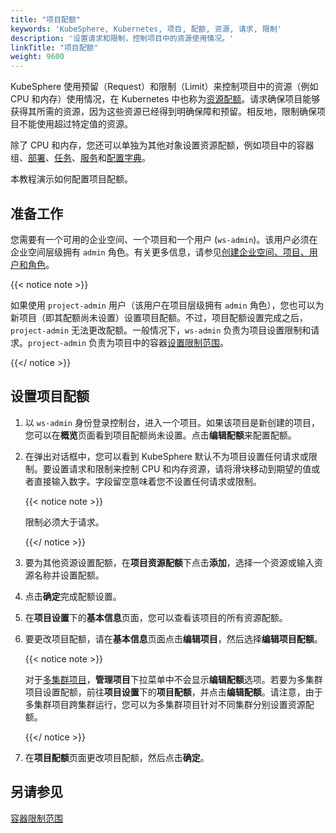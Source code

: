 ```yaml
---
title: "项目配额"
keywords: 'KubeSphere, Kubernetes, 项目, 配额, 资源, 请求, 限制'
description: '设置请求和限制，控制项目中的资源使用情况。'
linkTitle: "项目配额"
weight: 9600
---
```


KubeSphere 使用预留（Request）和限制（Limit）来控制项目中的资源（例如 CPU 和内存）使用情况，在 Kubernetes 中也称为[资源配额](https://kubernetes.io/zh/docs/concepts/policy/resource-quotas/)。请求确保项目能够获得其所需的资源，因为这些资源已经得到明确保障和预留。相反地，限制确保项目不能使用超过特定值的资源。

除了 CPU 和内存，您还可以单独为其他对象设置资源配额，例如项目中的容器组、[部署](../../project-user-guide/application-workloads/deployments/)、[任务](../../project-user-guide/application-workloads/jobs/)、[服务](../../project-user-guide/application-workloads/services/)和[配置字典](../../project-user-guide/configuration/configmaps/)。

本教程演示如何配置项目配额。

## 准备工作

您需要有一个可用的企业空间、一个项目和一个用户 (`ws-admin`)。该用户必须在企业空间层级拥有 `admin` 角色。有关更多信息，请参见[创建企业空间、项目、用户和角色](../../quick-start/create-workspace-and-project/)。

{{< notice note >}}

如果使用 `project-admin` 用户（该用户在项目层级拥有 `admin` 角色），您也可以为新项目（即其配额尚未设置）设置项目配额。不过，项目配额设置完成之后，`project-admin` 无法更改配额。一般情况下，`ws-admin` 负责为项目设置限制和请求。`project-admin` 负责为项目中的容器[设置限制范围](../../project-administration/container-limit-ranges/)。 

{{</ notice >}} 

## 设置项目配额

1. 以 `ws-admin` 身份登录控制台，进入一个项目。如果该项目是新创建的项目，您可以在**概览**页面看到项目配额尚未设置。点击**编辑配额**来配置配额。

2. 在弹出对话框中，您可以看到 KubeSphere 默认不为项目设置任何请求或限制。要设置请求和限制来控制 CPU 和内存资源，请将滑块移动到期望的值或者直接输入数字。字段留空意味着您不设置任何请求或限制。

   {{< notice note >}}

   限制必须大于请求。

   {{</ notice >}} 

3. 要为其他资源设置配额，在**项目资源配额**下点击**添加**，选择一个资源或输入资源名称并设置配额。

4. 点击**确定**完成配额设置。

5. 在**项目设置**下的**基本信息**页面，您可以查看该项目的所有资源配额。

6. 要更改项目配额，请在**基本信息**页面点击**编辑项目**，然后选择**编辑项目配额**。

   {{< notice note >}}

   对于[多集群项目](../../project-administration/project-and-multicluster-project/#多集群项目)，**管理项目**下拉菜单中不会显示**编辑配额**选项。若要为多集群项目设置配额，前往**项目设置**下的**项目配额**，并点击**编辑配额**。请注意，由于多集群项目跨集群运行，您可以为多集群项目针对不同集群分别设置资源配额。

   {{</ notice >}} 

7. 在**项目配额**页面更改项目配额，然后点击**确定**。

## 另请参见

[容器限制范围](../../project-administration/container-limit-ranges/)
